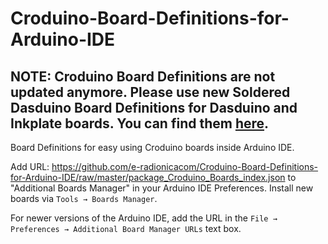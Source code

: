 # Croduino-Board-Definitions-for-Arduino-IDE

## NOTE: Croduino Board Definitions are not updated anymore. Please use new Soldered Dasduino Board Definitions for Dasduino and Inkplate boards. You can find them [here](https://github.com/SolderedElectronics/Dasduino-Board-Definitions-for-Arduino-IDE).


Board Definitions for easy using Croduino boards inside Arduino IDE.

Add URL: https://github.com/e-radionicacom/Croduino-Board-Definitions-for-Arduino-IDE/raw/master/package_Croduino_Boards_index.json to "Additional Boards Manager" in your Arduino IDE Preferences. Install new boards via `Tools → Boards Manager`. 

For newer versions of the Arduino IDE, add the URL in the `File → Preferences → Additional Board Manager URLs` text box.
